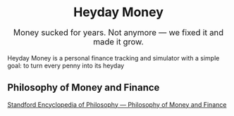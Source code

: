 <p align="center">
<h1 align="center">Heyday Money</h1>

<p align="center" style="center;font-size:18px;">Money sucked for years. Not anymore — we fixed it and made it grow.</p>
</p>

Heyday Money is a personal finance tracking and simulator with a simple goal: to turn every penny into its heyday

## Philosophy of Money and Finance
[Standford Encyclopedia of Philosophy — Philosophy of Money and Finance](https://plato.stanford.edu/entries/money-finance/)
